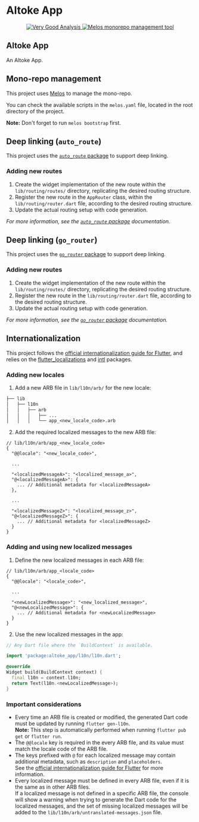 # Altoke App

<p align="center">
  <a href="https://pub.dev/packages/very_good_analysis">
    <img
      src="https://img.shields.io/badge/style-very_good_analysis-B22C89.svg"
      alt="Very Good Analysis"
    />
  </a>
  <a href="https://melos.invertase.dev/">
    <img
      src="https://img.shields.io/badge/maintained%20with-melos-f700ff.svg"
      alt="Melos monorepo management tool"
    />
  </a>
</p>

## Altoke App

An Altoke App.

## Mono-repo management

This project uses [Melos][docs_melos_link] to manage the mono-repo.

You can check the available scripts in the `melos.yaml` file, located in the root directory of the project.

**Note:** Don't forget to run `melos bootstrap` first.

<!--w 2v w-->
<!--{{#use_auto_route}}-->
## Deep linking <!--remove-start-->(`auto_route`)<!--remove-end-->
<!--w 2v w-->

This project uses the [`auto_route` package][pub_package_auto_route] to support deep linking.

### Adding new routes

1. Create the widget implementation of the new route within the `lib/routing/routes/` directory, replicating the desired routing structure.
2. Register the new route in the `AppRouter` class, within the `lib/routing/router.dart` file, according to the desired routing structure.
3. Update the actual routing setup with code generation.

_For more information, see the [`auto_route` package][pub_package_auto_route] documentation._

<!--{{/use_auto_route}}-->
<!--{{#use_go_router}}-->
## Deep linking <!--remove-start-->(`go_router`)<!--remove-end-->
<!--w 2v w-->

This project uses the [`go_router` package][pub_package_go_router] to support deep linking.

### Adding new routes

1. Create the widget implementation of the new route within the `lib/routing/routes/` directory, replicating the desired routing structure.
2. Register the new route in the `lib/routing/router.dart` file, according to the desired routing structure.
3. Update the actual routing setup with code generation.

_For more information, see the [`go_router` package][pub_package_go_router] documentation._
<!--{{/use_go_router}}-->
<!--w 2v w-->

## Internationalization

This project follows the [official internationalization guide for Flutter][flutter_docs_internationalization_link], and relies on the [flutter_localizations][pub_package_flutter_localizations] and [intl][pub_package_intl] packages.

### Adding new locales

1. Add a new ARB file in `lib/l10n/arb/` for the new locale:

```txt
├── lib
│   ├── l10n
│   │   ├── arb
│   │   │   ├── ...
│   │   │   └── app_<new_locale_code>.arb
```

2. Add the required localized messages to the new ARB file:

```jsonc
// lib/l10n/arb/app_<new_locale_code>
{
  "@@locale": "<new_locale_code>",

  ...

  "<localizedMessageA>": "<localized_message_a>",
  "@<localizedMessageA>": {
    ... // Additional metadata for <localizedMessageA>
  },

  ...

  "<localizedMessageZ>": "<localized_message_z>",
  "@<localizedMessageZ>": {
    ... // Additional metadata for <localizedMessageZ>
  }
}
```

### Adding and using new localized messages

1. Define the new localized messages in each ARB file:

```jsonc
// lib/l10n/arb/app_<locale_code>
{
  "@@locale": "<locale_code>",

  ...

  "<newLocalizedMessage>": "<new_localized_message>",
  "@<newLocalizedMessage>": {
    ... // Additional metadata for <newLocalizedMessage>
  }
}
```

2. Use the new localized messages in the app:

```dart
// Any Dart file where the `BuildContext` is available.

import 'package:altoke_app/l10n/l10n.dart';

@override
Widget build(BuildContext context) {
  final l10n = context.l10n;
  return Text(l10n.<newLocalizedMessage>);
}
```

### Important considerations

- Every time an ARB file is created or modified, the generated Dart code must be updated by running `flutter gen-l10n`.\
  **Note:** This step is automatically performed when running `flutter pub get` or `flutter run`.
- The `@@locale` key is required in the every ARB file, and its value must match the locale code of the ARB file.
- The keys prefixed with `@` for each localized message may contain additional metadata, such as `description` and `placeholders`.\
  See the [official internationalization guide for Flutter][flutter_docs_internationalization_link] for more information.
- Every localized message must be defined in every ARB file, even if it is the same as in other ARB files.\
  If a localized message is not defined in a specific ARB file, the console will show a warning when trying to generate the Dart code for the localized messages, and the set of missing localized messages will be added to the `lib/l10n/arb/untranslated-messages.json` file.

<!-- LINKS -->

[docs_melos_link]: https://melos.invertase.dev/
[flutter_docs_internationalization_link]: https://docs.flutter.dev/ui/accessibility-and-localization/internationalization

<!--w 1v w-->
<!--{{#use_auto_route}}-->

[pub_package_auto_route]: https://pub.dev/packages/auto_route

<!--w 1v w-->
<!--{{/use_auto_route}}-->

[pub_package_flutter_localizations]: https://api.flutter.dev/flutter/flutter_localizations/flutter_localizations-library.html

<!--w 1v w-->
<!--{{#use_go_router}}-->

[pub_package_go_router]: https://pub.dev/packages/go_router

<!--w 1v w-->
<!--{{/use_go_router}}-->

[pub_package_intl]: https://pub.dev/packages/intl
